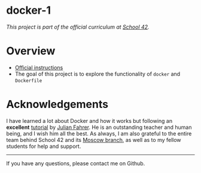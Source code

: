 # docker-1

*This project is part of the official curriculum at [School 42](https://en.wikipedia.org/wiki/42_(school)).*

# Overview


* [Official instructions](docs/docker.en.pdf)
* The goal of this project is to explore the functionality of `docker` and `Dockerfile`

# Acknowledgements

I have learned a lot about Docker and how it works but following an **excellent** [tutorial](https://learndocker.online) by [Julian Fahrer](https://github.com/jfahrer). He is an outstanding teacher and human being, and I wish him all the best. As always, I am also grateful to the entire team behind School 42 and its [Moscow branch](https://21-school.ru
), as well as to my fellow students for help and support.

---
If you have any questions, please contact me on Github.
